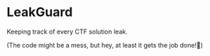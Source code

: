 # LeakGuard
Keeping track of every CTF solution leak.

(The code might be a mess, but hey, at least it gets the job done!🫡)
